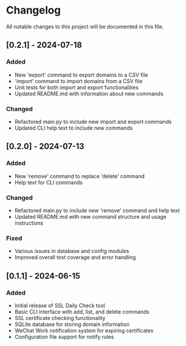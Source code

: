 # Changelog

All notable changes to this project will be documented in this file.

## [0.2.1] - 2024-07-18

### Added
- New 'export' command to export domains to a CSV file
- 'import' command to import domains from a CSV file
- Unit tests for both import and export functionalities
- Updated README.md with information about new commands

### Changed
- Refactored main.py to include new import and export commands
- Updated CLI help text to include new commands

## [0.2.0] - 2024-07-13

### Added
- New 'remove' command to replace 'delete' command
- Help text for CLI commands

### Changed
- Refactored main.py to include new 'remove' command and help text
- Updated README.md with new command structure and usage instructions

### Fixed
- Various issues in database and config modules
- Improved overall test coverage and error handling

## [0.1.1] - 2024-06-15

### Added
- Initial release of SSL Daily Check tool
- Basic CLI interface with add, list, and delete commands
- SSL certificate checking functionality
- SQLite database for storing domain information
- WeChat Work notification system for expiring certificates
- Configuration file support for notify rules

